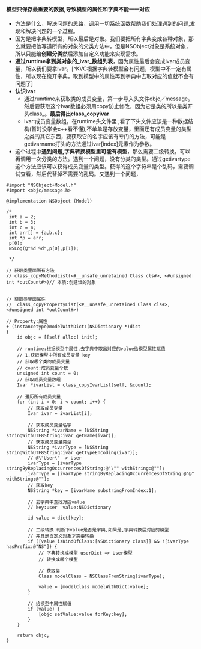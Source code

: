 ####  模型只保存最重要的数据,导致模型的属性和字典不能一一对应
- 方法是什么，解决问题的思路，调用一切系统函数帮助我们处理遇到的问题,发现和解决问题的一个过程。
- 因为是把字典转模型，所以最后是对象。我们要把所有字典变成各种对象，那么就要把他写道所有的对象的父类方法中，但是NSObject对象是系统对象，所以只能给**创建分类**然后添加自定义功能来实现需求。
- **通过runtime拿到类对象的_ivar_数组列表**，因为属性最后会变成ivar成员变量，所以我们要拿ivar。[^KVC根据字典转模型会有问题，模型中不一定有属性，所以现在绕开字典，取到模型中的属性再到字典中去取对应的值就不会有问题了]
- **认识ivar**
    - 通过rumtime来获取类的成员变量，第一步导入头文件objc／message。然后要获取这个Ivar数组必须用copy防止修改，因为它是类的所以是类开头class_。**最后得出class_copyivar**
    - Ivar:成员变量数组，在runtime头文件里 ;看了下头文件应该是一种数据结构(暂时没学会c++看不懂),不单单是存放变量，里面还有成员变量的类型之类的其它东西，要获取它的名字应该有专门的方法，可能是getivarname打头的方法通过ivar[index]元素作为参数。
- 这个过程中**遇到问题,字典转换模型里可能有模型**，那么需要二级转换。可以再调用一次分类的方法。遇到一个问题，没有分类的类型。通过getivartype这个方法应该可以获得成员变量的类型。获得的这个字符串是个乱码，需要调试查看，然后代替掉不需要的乱码。又遇到一个问题，


```
#import "NSObject+Model.h"
#import <objc/message.h>

@implementation NSObject (Model)

/*
 int a = 2;
 int b = 3;
 int c = 4;
 int arr[] = {a,b,c};
 int *p = arr;
 p[0];
 NSLog(@"%d %d",p[0],p[1]);

 */

// 获取类里面所有方法
// class_copyMethodList(<#__unsafe_unretained Class cls#>, <#unsigned int *outCount#>)// 本质:创建谁的对象


// 获取类里面属性
//  class_copyPropertyList(<#__unsafe_unretained Class cls#>, <#unsigned int *outCount#>)

// Property:属性
+ (instancetype)modelWithDict:(NSDictionary *)dict
{
    id objc = [[self alloc] init];
    
    // runtime:根据模型中属性,去字典中取出对应的value给模型属性赋值
    // 1.获取模型中所有成员变量 key
    // 获取哪个类的成员变量
    // count:成员变量个数
    unsigned int count = 0;
    // 获取成员变量数组
    Ivar *ivarList = class_copyIvarList(self, &count);
    
    // 遍历所有成员变量
    for (int i = 0; i < count; i++) {
        // 获取成员变量
        Ivar ivar = ivarList[i];
        
        // 获取成员变量名字
        NSString *ivarName = [NSString stringWithUTF8String:ivar_getName(ivar)];
        // 获取成员变量类型
        NSString *ivarType = [NSString stringWithUTF8String:ivar_getTypeEncoding(ivar)];
        // @\"User\" -> User
        ivarType = [ivarType stringByReplacingOccurrencesOfString:@"\"" withString:@""];
        ivarType = [ivarType stringByReplacingOccurrencesOfString:@"@" withString:@""];
        // 获取key
        NSString *key = [ivarName substringFromIndex:1];
        
        // 去字典中查找对应value
        // key:user  value:NSDictionary
        
        id value = dict[key];
        
        // 二级转换:判断下value是否是字典,如果是,字典转换层对应的模型
        // 并且是自定义对象才需要转换
        if ([value isKindOfClass:[NSDictionary class]] && ![ivarType hasPrefix:@"NS"]) {
            // 字典转换成模型 userDict => User模型
            // 转换成哪个模型

            // 获取类
            Class modelClass = NSClassFromString(ivarType);
            
            value = [modelClass modelWithDict:value];
        }
        
        // 给模型中属性赋值
        if (value) {
            [objc setValue:value forKey:key];
        }
    }
        
    return objc;
}
```